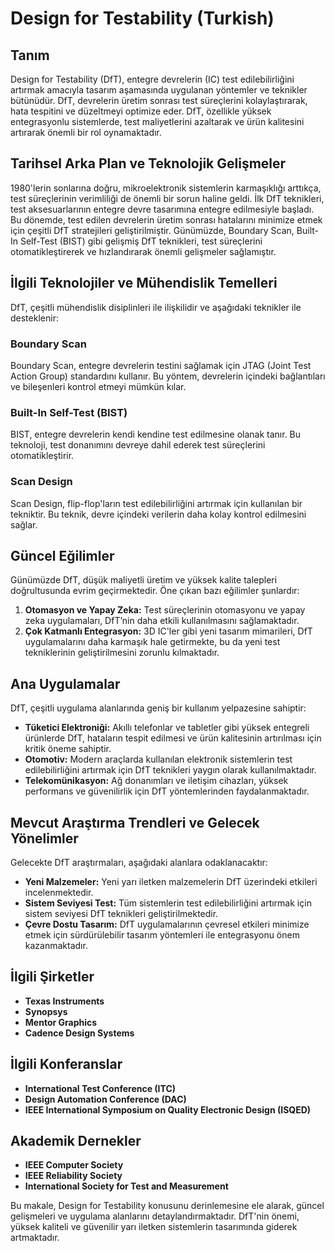# Design for Testability (Turkish)

## Tanım
Design for Testability (DfT), entegre devrelerin (IC) test edilebilirliğini artırmak amacıyla tasarım aşamasında uygulanan yöntemler ve teknikler bütünüdür. DfT, devrelerin üretim sonrası test süreçlerini kolaylaştırarak, hata tespitini ve düzeltmeyi optimize eder. DfT, özellikle yüksek entegrasyonlu sistemlerde, test maliyetlerini azaltarak ve ürün kalitesini artırarak önemli bir rol oynamaktadır.

## Tarihsel Arka Plan ve Teknolojik Gelişmeler
1980'lerin sonlarına doğru, mikroelektronik sistemlerin karmaşıklığı arttıkça, test süreçlerinin verimliliği de önemli bir sorun haline geldi. İlk DfT teknikleri, test aksesuarlarının entegre devre tasarımına entegre edilmesiyle başladı. Bu dönemde, test edilen devrelerin üretim sonrası hatalarını minimize etmek için çeşitli DfT stratejileri geliştirilmiştir. Günümüzde, Boundary Scan, Built-In Self-Test (BIST) gibi gelişmiş DfT teknikleri, test süreçlerini otomatikleştirerek ve hızlandırarak önemli gelişmeler sağlamıştır.

## İlgili Teknolojiler ve Mühendislik Temelleri
DfT, çeşitli mühendislik disiplinleri ile ilişkilidir ve aşağıdaki teknikler ile desteklenir:

### Boundary Scan
Boundary Scan, entegre devrelerin testini sağlamak için JTAG (Joint Test Action Group) standardını kullanır. Bu yöntem, devrelerin içindeki bağlantıları ve bileşenleri kontrol etmeyi mümkün kılar.

### Built-In Self-Test (BIST)
BIST, entegre devrelerin kendi kendine test edilmesine olanak tanır. Bu teknoloji, test donanımını devreye dahil ederek test süreçlerini otomatikleştirir.

### Scan Design
Scan Design, flip-flop'ların test edilebilirliğini artırmak için kullanılan bir tekniktir. Bu teknik, devre içindeki verilerin daha kolay kontrol edilmesini sağlar.

## Güncel Eğilimler
Günümüzde DfT, düşük maliyetli üretim ve yüksek kalite talepleri doğrultusunda evrim geçirmektedir. Öne çıkan bazı eğilimler şunlardır:

1. **Otomasyon ve Yapay Zeka:** Test süreçlerinin otomasyonu ve yapay zeka uygulamaları, DfT’nin daha etkili kullanılmasını sağlamaktadır.
2. **Çok Katmanlı Entegrasyon:** 3D IC'ler gibi yeni tasarım mimarileri, DfT uygulamalarını daha karmaşık hale getirmekte, bu da yeni test tekniklerinin geliştirilmesini zorunlu kılmaktadır.

## Ana Uygulamalar
DfT, çeşitli uygulama alanlarında geniş bir kullanım yelpazesine sahiptir:

- **Tüketici Elektroniği:** Akıllı telefonlar ve tabletler gibi yüksek entegreli ürünlerde DfT, hataların tespit edilmesi ve ürün kalitesinin artırılması için kritik öneme sahiptir.
- **Otomotiv:** Modern araçlarda kullanılan elektronik sistemlerin test edilebilirliğini artırmak için DfT teknikleri yaygın olarak kullanılmaktadır.
- **Telekomünikasyon:** Ağ donanımları ve iletişim cihazları, yüksek performans ve güvenilirlik için DfT yöntemlerinden faydalanmaktadır.

## Mevcut Araştırma Trendleri ve Gelecek Yönelimler
Gelecekte DfT araştırmaları, aşağıdaki alanlara odaklanacaktır:

- **Yeni Malzemeler:** Yeni yarı iletken malzemelerin DfT üzerindeki etkileri incelenmektedir.
- **Sistem Seviyesi Test:** Tüm sistemlerin test edilebilirliğini artırmak için sistem seviyesi DfT teknikleri geliştirilmektedir.
- **Çevre Dostu Tasarım:** DfT uygulamalarının çevresel etkileri minimize etmek için sürdürülebilir tasarım yöntemleri ile entegrasyonu önem kazanmaktadır.

## İlgili Şirketler
- **Texas Instruments**
- **Synopsys**
- **Mentor Graphics**
- **Cadence Design Systems**

## İlgili Konferanslar
- **International Test Conference (ITC)**
- **Design Automation Conference (DAC)**
- **IEEE International Symposium on Quality Electronic Design (ISQED)**

## Akademik Dernekler
- **IEEE Computer Society**
- **IEEE Reliability Society**
- **International Society for Test and Measurement**

Bu makale, Design for Testability konusunu derinlemesine ele alarak, güncel gelişmeleri ve uygulama alanlarını detaylandırmaktadır. DfT'nin önemi, yüksek kaliteli ve güvenilir yarı iletken sistemlerin tasarımında giderek artmaktadır.